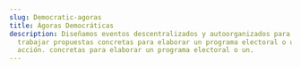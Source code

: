 ```yaml
---
slug: Democratic-agoras
title: Ágoras Democráticas
description: Diseñamos eventos descentralizados y autoorganizados para debatir y
  trabajar propuestas concretas para elaborar un programa electoral o un plan de
  acción. concretas para elaborar un programa electoral o un.
---
```

